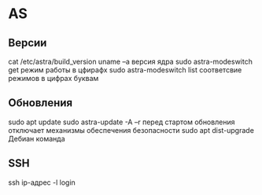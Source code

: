 # AS
## Версии

cat /etc/astra/build_version
uname –a     версия ядра
sudo astra-modeswitch get         режим работы в цфирафх
sudo astra-modeswitch list        соответсвие режимов в цифрах буквам

## Обновления

sudo apt update
sudo astra-update -A –r          перед стартом обновления отключает механизмы обеспечения безопасности
sudo apt dist-upgrade            Дебиан команда

## SSH

ssh ip-адрес -l login


